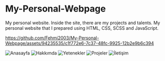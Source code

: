 # My-Personal-Webpage
My personal website. Inside the site, there are my projects and talents.
My personal website that I prepared using HTML, CSS, SCSS and JavaScript.


https://github.com/Fehmi2003/My-Personal-Webpage/assets/94235535/c1f772e6-7c37-48fc-9925-12b2e9b6c394


![Anasayfa](https://github.com/Fehmi2003/My-Personal-Webpage/assets/94235535/a4197065-50dc-499a-be49-0ca5696a6862)
![Hakkımda](https://github.com/Fehmi2003/My-Personal-Webpage/assets/94235535/3e592724-2400-45c4-9152-0aa72302b230)
![Yetenekler](https://github.com/Fehmi2003/My-Personal-Webpage/assets/94235535/6041a569-edfc-4a74-acbc-dac017659f1f)
![Projeler](https://github.com/Fehmi2003/My-Personal-Webpage/assets/94235535/94cfc971-cd93-4686-bbdc-48a95fc8e2da)
![İletişim](https://github.com/Fehmi2003/My-Personal-Webpage/assets/94235535/fe3dfb91-c47b-4b98-8e25-0a7a03f87ce8)
